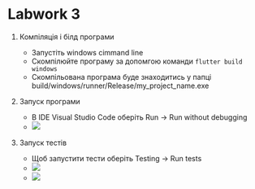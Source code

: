 # Labwork 3

1. Компіляція і білд програми
    * Запустіть windows cimmand line
    * Скомпілюйте програму за допомгою команди ``flutter build windows``
    * Скомпільована програма буде знаходитись у папці build/windows/runner/Release/my_project_name.exe

2. Запуск програми
    * В IDE Visual Studio Code оберіть Run -> Run without debugging
    * ![](https://i.imgur.com/I84I4C0.png)

3. Запуск тестів 
    * Щоб запустити тести оберіть Testing -> Run tests
    * ![](https://i.imgur.com/Cheti45.png)
    * ![](https://i.imgur.com/sn3g9k5.png)
